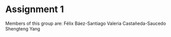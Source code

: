 # Assignment 1

Members of this group are:
Félix Báez-Santiago
Valeria Castañeda-Saucedo
Shengteng Yang
